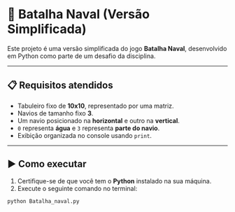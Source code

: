 # 🚢 Batalha Naval (Versão Simplificada)

Este projeto é uma versão simplificada do jogo **Batalha Naval**, desenvolvido em Python como parte de um desafio da disciplina.

---

## 📋 Requisitos atendidos
- Tabuleiro fixo de **10x10**, representado por uma matriz.  
- Navios de tamanho fixo **3**.  
- Um navio posicionado na **horizontal** e outro na **vertical**.  
- `0` representa **água** e `3` representa **parte do navio**.  
- Exibição organizada no console usando `print`.

---

## ▶️ Como executar
1. Certifique-se de que você tem o **Python** instalado na sua máquina.
2. Execute o seguinte comando no terminal:

```bash
python Batalha_naval.py


